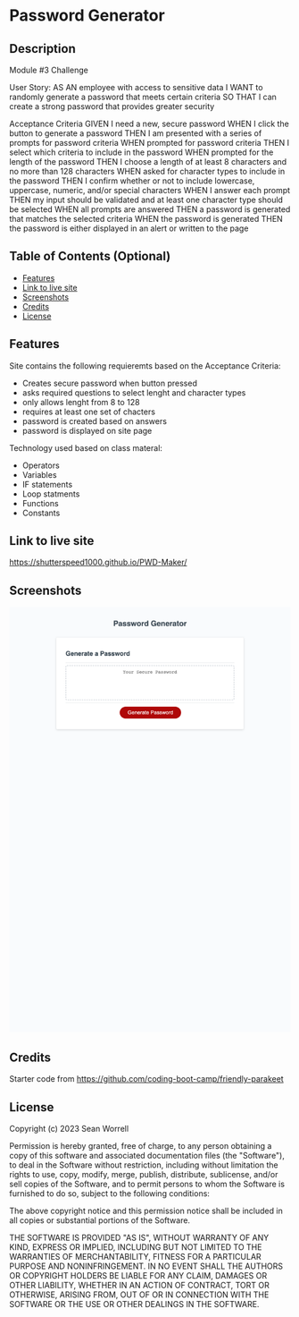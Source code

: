 # Password Generator

## Description

Module #3 Challenge

User Story:
AS AN employee with access to sensitive data
I WANT to randomly generate a password that meets certain criteria
SO THAT I can create a strong password that provides greater security

Acceptance Criteria
GIVEN I need a new, secure password
WHEN I click the button to generate a password
THEN I am presented with a series of prompts for password criteria
WHEN prompted for password criteria
THEN I select which criteria to include in the password
WHEN prompted for the length of the password
THEN I choose a length of at least 8 characters and no more than 128 characters
WHEN asked for character types to include in the password
THEN I confirm whether or not to include lowercase, uppercase, numeric, and/or special characters
WHEN I answer each prompt
THEN my input should be validated and at least one character type should be selected
WHEN all prompts are answered
THEN a password is generated that matches the selected criteria
WHEN the password is generated
THEN the password is either displayed in an alert or written to the page

## Table of Contents (Optional)

- [Features](#features)
- [Link to live site](#link-to-live-site)
- [Screenshots](#screenshots)
- [Credits](#credits)
- [License](#license)

## Features

Site contains the following requieremts based on the Acceptance Criteria:

- Creates secure password when button pressed
- asks required questions to select lenght and character types
- only allows lenght from 8 to 128
- requires at least one set of chacters
- password is created based on answers
- password is displayed on site page

Technology used based on class materal:

- Operators
- Variables
- IF statements
- Loop statments
- Functions
- Constants

## Link to live site

<https://shutterspeed1000.github.io/PWD-Maker/>

## Screenshots

![Screenshot of site](assets/images/SSHOTofapp.png)

## Credits

Starter code from https://github.com/coding-boot-camp/friendly-parakeet


## License

Copyright (c) 2023 Sean Worrell

Permission is hereby granted, free of charge, to any person obtaining a copy
of this software and associated documentation files (the "Software"), to deal
in the Software without restriction, including without limitation the rights
to use, copy, modify, merge, publish, distribute, sublicense, and/or sell
copies of the Software, and to permit persons to whom the Software is
furnished to do so, subject to the following conditions:

The above copyright notice and this permission notice shall be included in all
copies or substantial portions of the Software.

THE SOFTWARE IS PROVIDED "AS IS", WITHOUT WARRANTY OF ANY KIND, EXPRESS OR
IMPLIED, INCLUDING BUT NOT LIMITED TO THE WARRANTIES OF MERCHANTABILITY,
FITNESS FOR A PARTICULAR PURPOSE AND NONINFRINGEMENT. IN NO EVENT SHALL THE
AUTHORS OR COPYRIGHT HOLDERS BE LIABLE FOR ANY CLAIM, DAMAGES OR OTHER
LIABILITY, WHETHER IN AN ACTION OF CONTRACT, TORT OR OTHERWISE, ARISING FROM,
OUT OF OR IN CONNECTION WITH THE SOFTWARE OR THE USE OR OTHER DEALINGS IN THE
SOFTWARE.
